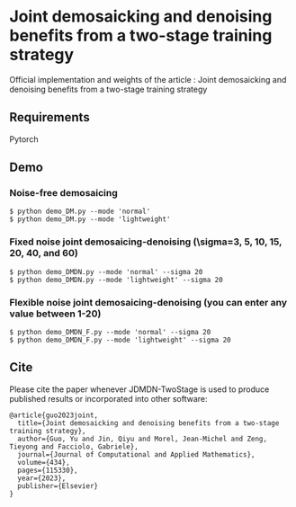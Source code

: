 # Joint demosaicking and denoising benefits from a two-stage training strategy 
Official implementation and weights of the article : Joint demosaicking and denoising benefits from a two-stage training strategy 

## Requirements
Pytorch

## Demo 
### Noise-free demosaicing 
	$ python demo_DM.py --mode 'normal' 
    $ python demo_DM.py --mode 'lightweight' 

### Fixed noise joint demosaicing-denoising (\sigma=3, 5, 10, 15, 20, 40, and 60) 
	$ python demo_DMDN.py --mode 'normal' --sigma 20 
    $ python demo_DMDN.py --mode 'lightweight' --sigma 20 

### Flexible noise joint demosaicing-denoising (you can enter any value between 1-20) 
	$ python demo_DMDN_F.py --mode 'normal' --sigma 20 
    $ python demo_DMDN_F.py --mode 'lightweight' --sigma 20 
  
## Cite
Please cite the paper whenever JDMDN-TwoStage is used to produce published results or incorporated into other software:

	@article{guo2023joint,
      title={Joint demosaicking and denoising benefits from a two-stage training strategy},
      author={Guo, Yu and Jin, Qiyu and Morel, Jean-Michel and Zeng, Tieyong and Facciolo, Gabriele},
      journal={Journal of Computational and Applied Mathematics},
      volume={434},
      pages={115330},
      year={2023},
      publisher={Elsevier}
	}
